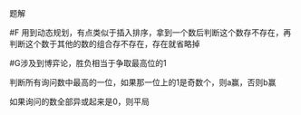 题解

#F 用到动态规划，有点类似于插入排序，拿到一个数后判断这个数存不存在，再判断这个数于其他的数的组合存不存在，存在就省略掉

#G涉及到博弈论，胜负相当于争取最高位的1

判断所有询问数中最高的一位，如果那一位上的1是奇数个，则a赢，否则b赢

如果询问的数全部异或起来是0，则平局

